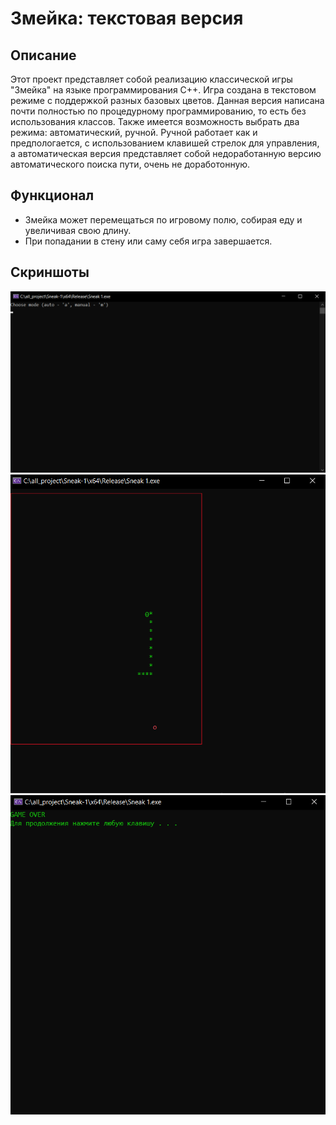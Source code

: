 # Змейка: текстовая версия

## Описание
Этот проект представляет собой реализацию классической игры "Змейка" на языке программирования C++. Игра создана в текстовом режиме c поддержкой разных базовых цветов.
Данная версия написана почти полностью по процедурному программированию, то есть без использования классов.
Также имеется возможность выбрать два режима: автоматический, ручной. Ручной работает как и предпологается, с использованием клавишей стрелок для управления, а автоматическая версия представляет собой недоработанную версию автоматического поиска пути, очень не доработонную.

## Функционал
- Змейка может перемещаться по игровому полю, собирая еду и увеличивая свою длину.
- При попадании в стену или саму себя игра завершается.

## Скриншоты
![Скриншот 1](screens/Screenshot_1.png)
![Скриншот 2](screens/Screenshot_2.png)
![Скриншот 3](screens/Screenshot_3.png)
